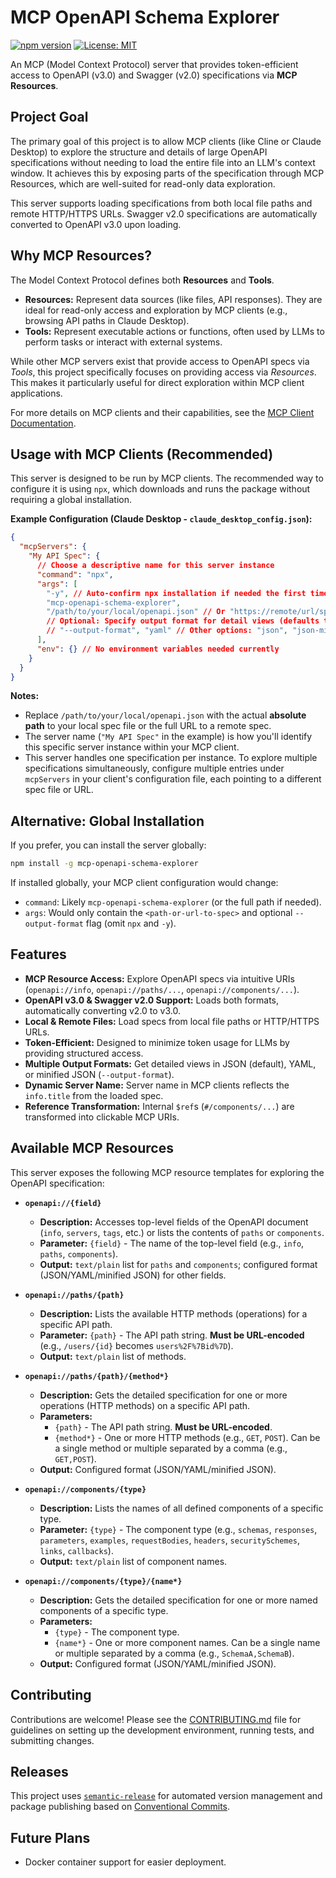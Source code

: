 # MCP OpenAPI Schema Explorer

[![npm version](https://badge.fury.io/js/mcp-openapi-schema-explorer.svg)](https://badge.fury.io/js/mcp-openapi-schema-explorer)
[![License: MIT](https://img.shields.io/badge/License-MIT-yellow.svg)](https://opensource.org/licenses/MIT)

An MCP (Model Context Protocol) server that provides token-efficient access to OpenAPI (v3.0) and Swagger (v2.0) specifications via **MCP Resources**.

## Project Goal

The primary goal of this project is to allow MCP clients (like Cline or Claude Desktop) to explore the structure and details of large OpenAPI specifications without needing to load the entire file into an LLM's context window. It achieves this by exposing parts of the specification through MCP Resources, which are well-suited for read-only data exploration.

This server supports loading specifications from both local file paths and remote HTTP/HTTPS URLs. Swagger v2.0 specifications are automatically converted to OpenAPI v3.0 upon loading.

## Why MCP Resources?

The Model Context Protocol defines both **Resources** and **Tools**.

- **Resources:** Represent data sources (like files, API responses). They are ideal for read-only access and exploration by MCP clients (e.g., browsing API paths in Claude Desktop).
- **Tools:** Represent executable actions or functions, often used by LLMs to perform tasks or interact with external systems.

While other MCP servers exist that provide access to OpenAPI specs via _Tools_, this project specifically focuses on providing access via _Resources_. This makes it particularly useful for direct exploration within MCP client applications.

For more details on MCP clients and their capabilities, see the [MCP Client Documentation](https://modelcontextprotocol.io/clients).

## Usage with MCP Clients (Recommended)

This server is designed to be run by MCP clients. The recommended way to configure it is using `npx`, which downloads and runs the package without requiring a global installation.

**Example Configuration (Claude Desktop - `claude_desktop_config.json`):**

```json
{
  "mcpServers": {
    "My API Spec": {
      // Choose a descriptive name for this server instance
      "command": "npx",
      "args": [
        "-y", // Auto-confirm npx installation if needed the first time
        "mcp-openapi-schema-explorer",
        "/path/to/your/local/openapi.json" // Or "https://remote/url/spec.json"
        // Optional: Specify output format for detail views (defaults to 'json')
        // "--output-format", "yaml" // Other options: "json", "json-minified"
      ],
      "env": {} // No environment variables needed currently
    }
  }
}
```

**Notes:**

- Replace `/path/to/your/local/openapi.json` with the actual **absolute path** to your local spec file or the full URL to a remote spec.
- The server name (`"My API Spec"` in the example) is how you'll identify this specific server instance within your MCP client.
- This server handles one specification per instance. To explore multiple specifications simultaneously, configure multiple entries under `mcpServers` in your client's configuration file, each pointing to a different spec file or URL.

## Alternative: Global Installation

If you prefer, you can install the server globally:

```bash
npm install -g mcp-openapi-schema-explorer
```

If installed globally, your MCP client configuration would change:

- `command`: Likely `mcp-openapi-schema-explorer` (or the full path if needed).
- `args`: Would only contain the `<path-or-url-to-spec>` and optional `--output-format` flag (omit `npx` and `-y`).

## Features

- **MCP Resource Access:** Explore OpenAPI specs via intuitive URIs (`openapi://info`, `openapi://paths/...`, `openapi://components/...`).
- **OpenAPI v3.0 & Swagger v2.0 Support:** Loads both formats, automatically converting v2.0 to v3.0.
- **Local & Remote Files:** Load specs from local file paths or HTTP/HTTPS URLs.
- **Token-Efficient:** Designed to minimize token usage for LLMs by providing structured access.
- **Multiple Output Formats:** Get detailed views in JSON (default), YAML, or minified JSON (`--output-format`).
- **Dynamic Server Name:** Server name in MCP clients reflects the `info.title` from the loaded spec.
- **Reference Transformation:** Internal `$ref`s (`#/components/...`) are transformed into clickable MCP URIs.

## Available MCP Resources

This server exposes the following MCP resource templates for exploring the OpenAPI specification:

- **`openapi://{field}`**

  - **Description:** Accesses top-level fields of the OpenAPI document (`info`, `servers`, `tags`, etc.) or lists the contents of `paths` or `components`.
  - **Parameter:** `{field}` - The name of the top-level field (e.g., `info`, `paths`, `components`).
  - **Output:** `text/plain` list for `paths` and `components`; configured format (JSON/YAML/minified JSON) for other fields.

- **`openapi://paths/{path}`**

  - **Description:** Lists the available HTTP methods (operations) for a specific API path.
  - **Parameter:** `{path}` - The API path string. **Must be URL-encoded** (e.g., `/users/{id}` becomes `users%2F%7Bid%7D`).
  - **Output:** `text/plain` list of methods.

- **`openapi://paths/{path}/{method*}`**

  - **Description:** Gets the detailed specification for one or more operations (HTTP methods) on a specific API path.
  - **Parameters:**
    - `{path}` - The API path string. **Must be URL-encoded**.
    - `{method*}` - One or more HTTP methods (e.g., `GET`, `POST`). Can be a single method or multiple separated by a comma (e.g., `GET,POST`).
  - **Output:** Configured format (JSON/YAML/minified JSON).

- **`openapi://components/{type}`**

  - **Description:** Lists the names of all defined components of a specific type.
  - **Parameter:** `{type}` - The component type (e.g., `schemas`, `responses`, `parameters`, `examples`, `requestBodies`, `headers`, `securitySchemes`, `links`, `callbacks`).
  - **Output:** `text/plain` list of component names.

- **`openapi://components/{type}/{name*}`**
  - **Description:** Gets the detailed specification for one or more named components of a specific type.
  - **Parameters:**
    - `{type}` - The component type.
    - `{name*}` - One or more component names. Can be a single name or multiple separated by a comma (e.g., `SchemaA,SchemaB`).
  - **Output:** Configured format (JSON/YAML/minified JSON).

## Contributing

Contributions are welcome! Please see the [CONTRIBUTING.md](CONTRIBUTING.md) file for guidelines on setting up the development environment, running tests, and submitting changes.

## Releases

This project uses [`semantic-release`](https://github.com/semantic-release/semantic-release) for automated version management and package publishing based on [Conventional Commits](https://www.conventionalcommits.org/).

## Future Plans

- Docker container support for easier deployment.
